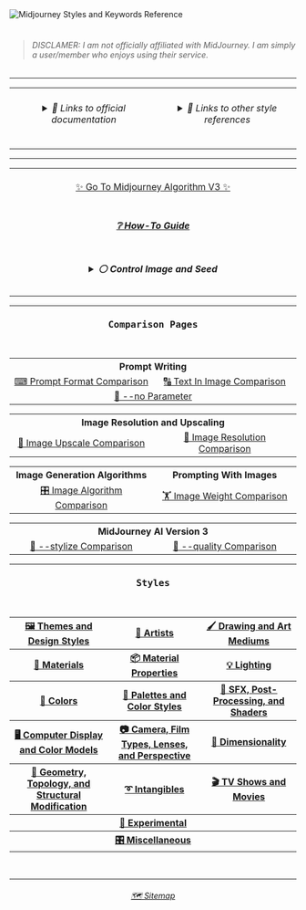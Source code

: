 <picture>
  <source media="(prefers-color-scheme: dark)" srcset="https://user-images.githubusercontent.com/6042799/178131414-93171289-16ae-46a5-ab51-8077944c392d.png">
  <source media="(prefers-color-scheme: light)" srcset="https://user-images.githubusercontent.com/6042799/179348821-0a53ef8c-5341-451e-9c15-434153cf67e3.png">
  <img alt="Midjourney Styles and Keywords Reference" src="https://user-images.githubusercontent.com/6042799/178131414-93171289-16ae-46a5-ab51-8077944c392d.png">
</picture><br><br>

<blockquote><h6>DISCLAMER: I am not officially affiliated with MidJourney. I am simply a user/member who enjoys using their service.</h6></blockquote>



<hr><!--------------->



<div align="center">

<table>
	<tr align=center valign=top>
		<td width="400">
      <h6><details><summary>🔗 Links to official documentation</summary><p>
        <p><a href="https://midjourney.gitbook.io/docs/">Midjourney Documentation</a></p>
        <p><a href="https://www.midjourney.com/app/library/dictionary/">Midjourney Dictionary</a></p>
        <p><a href="https://www.midjourney.com/app/library/styles/">Midjourney Styles</a></p>
      </p></details></h6>
    </td>
    <td width="400">
      <h6><details><summary>🔗 Links to other style references</summary><p>
      <p><a href="https://rexwang8.github.io/resource/ai/teapot">Understanding MidJourney Through Teapots by Bob</a></p>
      <p><a href="https://docs.google.com/spreadsheets/d/10i9Ip8tVSERAuMWbc6-H6BUFCoUGOQ91YzDvX--c4bk/edit?usp=sharing">Artist Visual Style Encyclopedia by Sincarnate</a></p>
      <p><a href="https://www.wikiart.org/en/paintings-by-style">Artwork Styles</a><br></p>
      </p></details></h6>
    </td>
  </tr>
</table>

</div>



<hr><!--------------->


<div align="center">

<table>
  <tr align=center valign=middle>
	<td>
	<br>
	<a href="https://github.com/willwulfken/MidJourney-Styles-and-Keywords-Reference/blob/main/MJ_V3.md">✨ Go To Midjourney Algorithm V3 ✨</a>
	<br><br>
	</td>
  </tr>
  <tr align=center valign=middle>
    <td>
      <h5><a href="https://github.com/willwulfken/MidJourney-Styles-and-Keywords-Reference/blob/main/Tutorial_Pages/How-To_Guide.md">❔ How-To Guide</a></h5>
    </td>
  </tr>
	<tr align=center valign=middle>
		<td width="600">
<h5><details><summary>⚪ Control Image and Seed</summary><p><div align="center">


<table>
	<tr align=center valign=middle>
		<td>
			<p><code>sphere --seed 4776</code></p><p><img src="https://github.com/willwulfken/MidJourney-Styles-and-Keywords-Reference/blob/main/Images/MJ_V2/MidJourney_Styles_(sphere)/_sphere_--seed4776.png?raw=true"  width="256" /></p>
		</td>
	</tr>
	<tr align=center valign=middle>
		<td>
			<b><code>sphere, &#60;style&#62; --seed 4776</code> is used for all of the style images</b>
		</td>
	</tr>
</table>


</p></details></h5>
    </td>
  </tr>
</table>

</div>



<hr><!--------------->



<div align="center">

  <h3><pre>Comparison Pages</pre></h3>
<br>



<table>
	<tr align=center valign=middle>
		<th colspan="2" width=550>Prompt Writing</th>
	</tr>
	<tr align=center valign=middle>
		<td width=275><a href="https://github.com/willwulfken/MidJourney-Styles-and-Keywords-Reference/blob/main/Summary_Pages/MJ_V2/Prompt_Format_Comparison.md">⌨ Prompt Format Comparison</a></td>
		<td width=275><a href="https://github.com/willwulfken/MidJourney-Styles-and-Keywords-Reference/blob/main/Summary_Pages/MJ_V2/Writing_Text_Prompt_Comparison.md">🔠 Text In Image Comparison</a></td>
	</tr>
	<tr align=center valign=middle>
		<td colspan="2"><a href="https://github.com/willwulfken/MidJourney-Styles-and-Keywords-Reference/blob/main/Summary_Pages/MJ_V2/No_Parameter_Comparison.md">🚫 --no Parameter</a></td>
	</tr>
</table>
<table>
	<tr align=center valign=middle>
		<th colspan="2" width=550>Image Resolution and Upscaling</tdh>
	</tr>
	<tr align=center valign=middle>
		<td width=275><a href="https://github.com/willwulfken/MidJourney-Styles-and-Keywords-Reference/blob/main/Summary_Pages/MJ_V2/Image_Upscale_Comparison.md">🚀 Image Upscale Comparison</a></td>
		<td width=275><a href="https://github.com/willwulfken/MidJourney-Styles-and-Keywords-Reference/blob/main/Summary_Pages/MJ_V2/Image_Resolution_Comparison.md">📏 Image Resolution Comparison</a></td>
	</tr>
</table>
<table>
	<tr align=center valign=middle>
		<th width=275>Image Generation Algorithms</th>
		<th width=275>Prompting With Images</th>
	</tr>
	<tr align=center valign=middle>
		<td width=275><a href="https://github.com/willwulfken/MidJourney-Styles-and-Keywords-Reference/blob/main/Summary_Pages/MJ_V2/Image_Algorithm_Comparison.md">🎛 Image Algorithm Comparison</a></td>
		<td width=275><a href="https://github.com/willwulfken/MidJourney-Styles-and-Keywords-Reference/blob/main/Summary_Pages/MJ_V2/Image_Weight_Comparison.md">🏋️‍ Image Weight Comparison</a></td>
	</tr>
</table>
<table>
	<tr align=center valign=middle>
		<th colspan="2" width=550>MidJourney AI Version 3</th>
	</tr>
	<tr align=center valign=middle>
		<td width=275><a href="https://github.com/willwulfken/MidJourney-Styles-and-Keywords-Reference/blob/main/Summary_Pages/MJ_V3/Stylize_Comparison.md">🎇 --stylize Comparison</a></td>
		<td width=275><a href="https://github.com/willwulfken/MidJourney-Styles-and-Keywords-Reference/blob/main/Summary_Pages/MJ_V3/Quality_Comparison.md">💎 --quality Comparison</a></td>
	</tr>
</table>

</div>



<hr><!--------------->



<div align="center">

  <h3><pre>Styles</pre></h3>
<br>

<table>
	<tr>
		<th><a href="https://github.com/willwulfken/MidJourney-Styles-and-Keywords-Reference/blob/main/Style_Pages/MJ_V2/Themes_and_Design_Styles.md">🖼 Themes and Design Styles</a></th>
		<th><a href="https://github.com/willwulfken/MidJourney-Styles-and-Keywords-Reference/blob/main/Style_Pages/MJ_V2/Artists.md">📔 Artists</a></th>
		<th><a href="https://github.com/willwulfken/MidJourney-Styles-and-Keywords-Reference/blob/main/Style_Pages/MJ_V2/Drawing_and_Art_Mediums.md">🖌 Drawing and Art Mediums</a></th>
	</tr>
	<tr>
		<th><a href="https://github.com/willwulfken/MidJourney-Styles-and-Keywords-Reference/blob/main/Style_Pages/MJ_V2/Materials.md">🧱 Materials</a></th>
		<th><a href="https://github.com/willwulfken/MidJourney-Styles-and-Keywords-Reference/blob/main/Style_Pages/MJ_V2/Material_Properties.md">📦 Material Properties</a></th>
		<th><a href="https://github.com/willwulfken/MidJourney-Styles-and-Keywords-Reference/blob/main/Style_Pages/MJ_V2/Lighting.md">💡 Lighting</a></th>
	</tr>
	<tr>
		<th><a href="https://github.com/willwulfken/MidJourney-Styles-and-Keywords-Reference/blob/main/Style_Pages/MJ_V2/Colors.md">🎨 Colors</a></th>
		<th><a href="https://github.com/willwulfken/MidJourney-Styles-and-Keywords-Reference/blob/main/Style_Pages/MJ_V2/Colors_Palettes_and_Color_Styles.md">🎨 Palettes and Color Styles</a></th>
		<th><a href="https://github.com/willwulfken/MidJourney-Styles-and-Keywords-Reference/blob/main/Style_Pages/MJ_V2/SFX_and_Shaders.md">🌈 SFX, Post-Processing, and Shaders</a></th>
	</tr>
	<tr>
		<th><a href="https://github.com/willwulfken/MidJourney-Styles-and-Keywords-Reference/blob/main/Style_Pages/MJ_V2/Computer_Display.md">🖥 Computer Display and Color Models</a></th>
		<th><a href="https://github.com/willwulfken/MidJourney-Styles-and-Keywords-Reference/blob/main/Style_Pages/MJ_V2/Camera.md">📷 Camera, Film Types, Lenses, and Perspective</a></th>
		<th><a href="https://github.com/willwulfken/MidJourney-Styles-and-Keywords-Reference/blob/main/Style_Pages/MJ_V2/Dimensionality.md">🌌 Dimensionality</a></th>
	</tr>
	<tr>
		<th><a href="https://github.com/willwulfken/MidJourney-Styles-and-Keywords-Reference/blob/main/Style_Pages/MJ_V2/Geometry.md">💠 Geometry, Topology, and Structural Modification</a></th>
		<th><a href="https://github.com/willwulfken/MidJourney-Styles-and-Keywords-Reference/blob/main/Style_Pages/MJ_V2/Intangibles.md">➰ Intangibles</a></th>
		<th><a href="https://github.com/willwulfken/MidJourney-Styles-and-Keywords-Reference/blob/main/Style_Pages/MJ_V2/TV_and_Movies.md">🎬 TV Shows and Movies</a></th>
	</tr>
	<tr>
		<th colspan="3"><a href="https://github.com/willwulfken/MidJourney-Styles-and-Keywords-Reference/blob/main/Style_Pages/MJ_V2/Experimental.md">🧪 Experimental</a></th>
	</tr>
	<tr>
	<th colspan="3"><a href="https://github.com/willwulfken/MidJourney-Styles-and-Keywords-Reference/blob/main/Style_Pages/MJ_V2/Miscellaneous.md">🎛 Miscellaneous</a></th>
	</tr>
</table>
</div>

<br>

<hr><!--------------->
<div align="center">
<h6><a href="https://github.com/willwulfken/MidJourney-Styles-and-Keywords-Reference/blob/main/Sitemap.md">🗺 Sitemap</a></h6>
</div>
